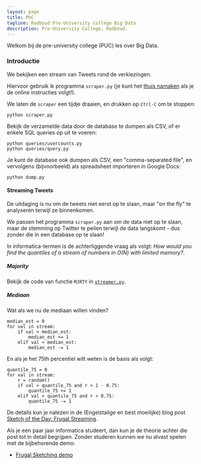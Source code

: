 ```yaml
---
layout: page
title: PUC 
tagline: Radboud Pre-University College Big Data 
description: Pre-University College, Radboud.
---
```


Welkom bij de pre-university college (PUC) les over Big Data.

### Introductie

We bekijken een stream van Tweets rond de verkiezingen.

Hiervoor gebruik ik programma `scraper.py`
(je kunt het [thuis namaken](tutorial.html) als je de online instructies volgt!).

We laten de `scraper` een tijdje draaien, en drukken op `Ctrl-C` om te stoppen:

```
python scraper.py
```

Bekijk de verzamelde data door de database te dumpen als CSV, of er enkele SQL queries op uit te voeren:

```
python queries/usercounts.py
python queries/query.py
```

Je kunt de database ook dumpen als CSV, een "comma-separated file", en vervolgens (bijvoorbeeld)
als spreadsheet importeren in Google Docs:

```
python dump.py
```

#### Streaming Tweets

De uitdaging is nu om de tweets niet eerst op te slaan, maar "on the fly" te analyseren terwijl ze
binnenkomen.

We passen het programma `scraper.py` aan om de data niet op te slaan, maar de stemming op Twitter
te peilen terwijl de data langskomt - dus zonder die in een database op te slaan!

In informatica-termen is de achterliggende vraag als volgt:
_How would you find the quantiles of a stream of numbers in O(N) with limited memory?_.

##### Majority

Bekijk de code van functie `MJRTY` in [`streamer.py`](https://raw.githubusercontent.com/rubigdata/puc/master/streamer.py).

##### Mediaan

Wat als we nu de mediaan willen vinden?

```
median_est = 0
for val in stream:
    if val > median_est:
        median_est += 1
    elif val < median_est:
        median_est -= 1
```

En als je het 75th percentiel wilt weten is de basis als volgt:

```
quantile_75 = 0
for val in stream:
    r = random()
    if val > quantile_75 and r > 1 - 0.75:
        quantile_75 += 1
    elif val < quantile_75 and r > 0.75:
        quantile_75 -= 1
```

De details kun je nalezen in de (Engelstalige en best moeilijke) blog post
[Sketch of the Day: Frugal Streaming](https://research.neustar.biz/2013/09/16/sketch-of-the-day-frugal-streaming/).

Als je een paar jaar informatica studeert, dan kun je de theorie achter die post tot in detail begrijpen.
Zonder studeren kunnen we nu alvast spelen met de bijbehorende demo:

+ [Frugal Sketching demo](http://content.research.neustar.biz/blog/frugal.html)

